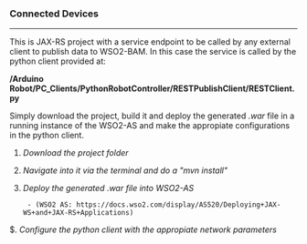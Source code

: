 ### Connected Devices
-----------------

This is JAX-RS project with a service endpoint to be called by any external client to publish data to WSO2-BAM. In this case the service is called by the python client provided at:

**/Arduino Robot/PC_Clients/PythonRobotController/RESTPublishClient/RESTClient.py**

Simply download the project, build it and deploy the generated *.war* file in a running instance of the WSO2-AS and make the appropiate configurations in the python client.

1. *Download the project folder*

2. *Navigate into it via the terminal and do a "mvn install"*

3. *Deploy the generated .war file into WSO2-AS* 

		- (WSO2 AS: https://docs.wso2.com/display/AS520/Deploying+JAX-WS+and+JAX-RS+Applications)

$. *Configure the python client with the appropiate network parameters* 



